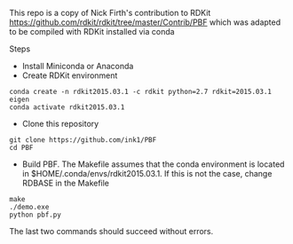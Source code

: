 This repo is a copy of Nick Firth's contribution to RDKit
https://github.com/rdkit/rdkit/tree/master/Contrib/PBF
which was adapted to be compiled with RDKit installed via conda

Steps 
- Install Miniconda or Anaconda
- Create RDKit environment
```
conda create -n rdkit2015.03.1 -c rdkit python=2.7 rdkit=2015.03.1 eigen
conda activate rdkit2015.03.1
```
- Clone this repository
```
git clone https://github.com/ink1/PBF
cd PBF
```
- Build PBF. The Makefile assumes that the conda environment is located in $HOME/.conda/envs/rdkit2015.03.1.
If this is not the case, change RDBASE in the Makefile
```
make
./demo.exe
python pbf.py
```
The last two commands should succeed without errors.
